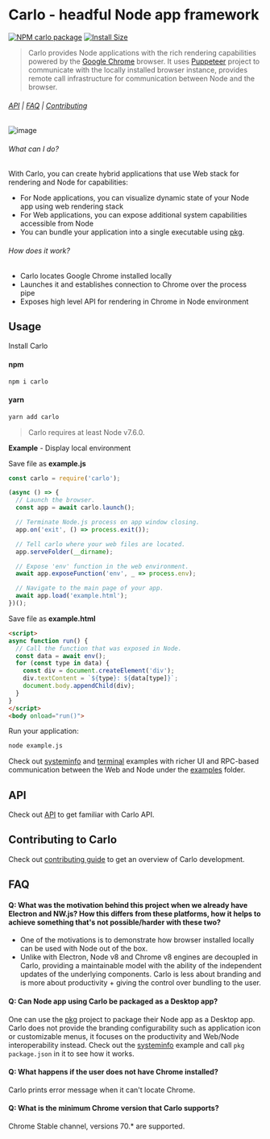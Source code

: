 # Carlo - headful Node app framework

<!-- [START badges] -->
[![NPM carlo package](https://img.shields.io/npm/v/carlo.svg)](https://npmjs.org/package/carlo)
[![Install Size](https://packagephobia.now.sh/badge?p=carlo)](https://packagephobia.now.sh/result?p=carlo)
<!-- [END badges] -->

> Carlo provides Node applications with the rich rendering capabilities powered by the [Google Chrome](https://www.google.com/chrome/) browser.
It uses [Puppeteer](https://github.com/GoogleChrome/puppeteer/) project to communicate with the locally installed browser instance, provides remote call infrastructure for communication between Node and the browser.

###### [API](https://github.com/GoogleChromeLabs/carlo/blob/master/API.md) | [FAQ](#faq) | [Contributing](https://github.com/GoogleChromeLabs/carlo/blob/master/CONTRIBUTING.md)

![image](https://user-images.githubusercontent.com/883973/47826256-0531fc80-dd34-11e8-9c8d-c1b93a6ba631.png)

<!-- [START usecases] -->
###### What can I do?

With Carlo, you can create hybrid applications that use Web stack for rendering and Node for capabilities:
- For Node applications, you can visualize dynamic state of your Node app using web rendering stack
- For Web applications, you can expose additional system capabilities accessible from Node
- You can bundle your application into a single executable using [pkg](https://github.com/zeit/pkg).

###### How does it work?

- Carlo locates Google Chrome installed locally
- Launches it and establishes connection to Chrome over the process pipe
- Exposes high level API for rendering in Chrome in Node environment

<!-- [END usecases] -->

<!-- [START getstarted] -->

## Usage

Install Carlo

#### npm
```bash
npm i carlo
```
#### yarn

```bash
yarn add carlo
```

> Carlo requires at least Node v7.6.0.

**Example** - Display local environment

Save file as **example.js**

```js
const carlo = require('carlo');

(async () => {
  // Launch the browser.
  const app = await carlo.launch();

  // Terminate Node.js process on app window closing.
  app.on('exit', () => process.exit());

  // Tell carlo where your web files are located.
  app.serveFolder(__dirname);

  // Expose 'env' function in the web environment.
  await app.exposeFunction('env', _ => process.env);

  // Navigate to the main page of your app.
  await app.load('example.html');
})();
```

Save file as **example.html**

```html
<script>
async function run() {
  // Call the function that was exposed in Node.
  const data = await env();
  for (const type in data) {
    const div = document.createElement('div');
    div.textContent = `${type}: ${data[type]}`;
    document.body.appendChild(div);
  }
}
</script>
<body onload="run()">
```

Run your application:

```bash
node example.js
```

Check out [systeminfo](https://github.com/GoogleChromeLabs/carlo/tree/master/examples/systeminfo) and [terminal](https://github.com/GoogleChromeLabs/carlo/tree/master/examples/terminal) examples with richer UI and RPC-based communication between the Web and Node under the [examples](https://github.com/GoogleChromeLabs/carlo/tree/master/examples) folder.

<!-- [END getstarted] -->

## API

Check out [API](https://github.com/GoogleChromeLabs/carlo/blob/master/API.md) to get familiar with Carlo API.


## Contributing to Carlo

Check out [contributing guide](https://github.com/GoogleChromeLabs/carlo/blob/master/CONTRIBUTING.md) to get an overview of Carlo development.

<!-- [START faq] -->

## FAQ

#### Q: What was the motivation behind this project when we already have Electron and NW.js? How this differs from these platforms, how it helps to achieve something that's not possible/harder with these two?

- One of the motivations is to demonstrate how browser installed locally can be used with Node out of the box.
- Unlike with Electron, Node v8 and Chrome v8 engines are decoupled in Carlo, providing a maintainable model with the ability of the independent updates of the underlying components. Carlo is less about branding and is more about productivity + giving the control over bundling to the user.

#### Q: Can Node app using Carlo be packaged as a Desktop app?

One can use the [pkg](https://github.com/zeit/pkg) project to package their Node app as a Desktop app. Carlo does not provide the branding configurability such as application icon or customizable menus, it focuses on the productivity and Web/Node interoperability instead. Check out the [systeminfo](https://github.com/GoogleChromeLabs/carlo/tree/master/examples/systeminfo) example and call `pkg package.json` in it to see how it works.

#### Q: What happens if the user does not have Chrome installed?

Carlo prints error message when it can't locate Chrome.

#### Q: What is the minimum Chrome version that Carlo supports?

Chrome Stable channel, versions 70.* are supported.


<!-- [END faq] -->
